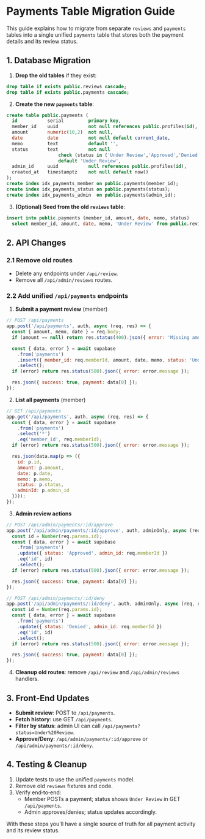 # Payments Table Migration Guide

This guide explains how to migrate from separate `reviews` and `payments` tables into a single unified `payments` table that stores both the payment details and its review status.

## 1. Database Migration

1. **Drop the old tables** if they exist:

```sql
drop table if exists public.reviews cascade;
drop table if exists public.payments cascade;
```

2. **Create the new `payments` table**:

```sql
create table public.payments (
  id           serial         primary key,
  member_id    uuid           not null references public.profiles(id),
  amount       numeric(10,2)  not null,
  date         date           not null default current_date,
  memo         text           default '',
  status       text           not null
                   check (status in ('Under Review','Approved','Denied'))
                   default 'Under Review',
  admin_id     uuid           null references public.profiles(id),
  created_at   timestamptz    not null default now()
);
create index idx_payments_member on public.payments(member_id);
create index idx_payments_status on public.payments(status);
create index idx_payments_admin  on public.payments(admin_id);
```

3. **(Optional) Seed from the old `reviews` table**:

```sql
insert into public.payments (member_id, amount, date, memo, status)
  select member_id, amount, date, memo, 'Under Review' from public.reviews;
```

## 2. API Changes

### 2.1 Remove old routes

- Delete any endpoints under `/api/review`.
- Remove all `/api/admin/reviews` routes.

### 2.2 Add unified `/api/payments` endpoints

1. **Submit a payment review** (member)

```js
// POST /api/payments
app.post('/api/payments', auth, async (req, res) => {
  const { amount, memo, date } = req.body;
  if (amount == null) return res.status(400).json({ error: 'Missing amount' });

  const { data, error } = await supabase
    .from('payments')
    .insert({ member_id: req.memberId, amount, date, memo, status: 'Under Review' })
    .select();
  if (error) return res.status(500).json({ error: error.message });

  res.json({ success: true, payment: data[0] });
});
```

2. **List all payments** (member)

```js
// GET /api/payments
app.get('/api/payments', auth, async (req, res) => {
  const { data, error } = await supabase
    .from('payments')
    .select('*')
    .eq('member_id', req.memberId);
  if (error) return res.status(500).json({ error: error.message });

  res.json(data.map(p => ({
    id: p.id,
    amount: p.amount,
    date: p.date,
    memo: p.memo,
    status: p.status,
    adminId: p.admin_id
  })));
});
```

3. **Admin review actions**

```js
// POST /api/admin/payments/:id/approve
app.post('/api/admin/payments/:id/approve', auth, adminOnly, async (req, res) => {
  const id = Number(req.params.id);
  const { data, error } = await supabase
    .from('payments')
    .update({ status: 'Approved', admin_id: req.memberId })
    .eq('id', id)
    .select();
  if (error) return res.status(500).json({ error: error.message });

  res.json({ success: true, payment: data[0] });
});

// POST /api/admin/payments/:id/deny
app.post('/api/admin/payments/:id/deny', auth, adminOnly, async (req, res) => {
  const id = Number(req.params.id);
  const { data, error } = await supabase
    .from('payments')
    .update({ status: 'Denied', admin_id: req.memberId })
    .eq('id', id)
    .select();
  if (error) return res.status(500).json({ error: error.message });

  res.json({ success: true, payment: data[0] });
});
```

4. **Cleanup old routes**: remove `/api/review` and `/api/admin/reviews` handlers.

## 3. Front-End Updates

- **Submit review**: POST to `/api/payments`.
- **Fetch history**: use GET `/api/payments`.
- **Filter by status**: admin UI can call `/api/payments?status=Under%20Review`.
- **Approve/Deny**: `/api/admin/payments/:id/approve` or `/api/admin/payments/:id/deny`.

## 4. Testing & Cleanup

1. Update tests to use the unified `payments` model.
2. Remove old `reviews` fixtures and code.
3. Verify end‑to‑end:
   - Member POSTs a payment; status shows `Under Review` in GET `/api/payments`.
   - Admin approves/denies; status updates accordingly.

With these steps you'll have a single source of truth for all payment activity and its review status.
